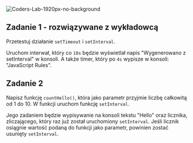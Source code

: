 ![Coders-Lab-1920px-no-background](https://user-images.githubusercontent.com/152855/73064373-5ed69780-3ea1-11ea-8a71-3d370a5e7dd8.png)


## Zadanie 1 - rozwiązywane z wykładowcą

Przetestuj działanie `setTimeout` i `setInterval`. 

Uruchom interwał, który co `10s` będzie wyświetlał napis "Wygenerowano z setInterval" w konsoli. A także timer, który po `4s` wypisze w konsoli: "JavaScript Rules".


## Zadanie 2

Napisz funkcję `countHello()`, która jako parametr przyjmie liczbę całkowitą od 1 do 10. W funkcji uruchom funkcję `setInterval`. 

Jego zadaniem będzie wypisywanie na konsoli tekstu "Hello" oraz licznika, zliczającego, który raz już został uruchomiony `setInterval`.
Jeśli licznik osiągnie wartość podaną do funkcji jako parametr, powinien zostać usunięty `setInterval`.

